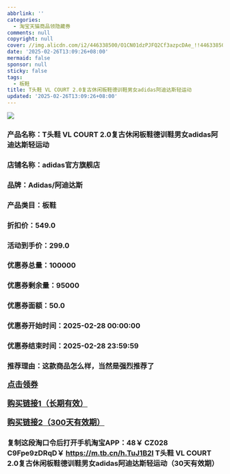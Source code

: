 ```yaml
---
abbrlink: ''
categories:
  - 淘宝天猫商品领隐藏券
comments: null
copyright: null
cover: //img.alicdn.com/i2/446338500/O1CN01dzPJFQ2Cf3azpcDAe_!!446338500.jpg
date: '2025-02-26T13:09:26+08:00'
mermaid: false
sponsor: null
sticky: false
tags:
  - 板鞋
title: T头鞋 VL COURT 2.0复古休闲板鞋德训鞋男女adidas阿迪达斯轻运动
updated: '2025-02-26T13:09:26+08:00'
--- 
```


![](//img.alicdn.com/i2/446338500/O1CN01dzPJFQ2Cf3azpcDAe_!!446338500.jpg)

### 产品名称：T头鞋 VL COURT 2.0复古休闲板鞋德训鞋男女adidas阿迪达斯轻运动
### 店铺名称：adidas官方旗舰店
### 品牌：Adidas/阿迪达斯
### 产品类目：板鞋
### 折扣价：549.0
### 活动到手价：299.0
### 优惠券总量：100000
### 优惠券剩余量：95000
### 优惠券面额：50.0
### 优惠券开始时间：2025-02-28 00:00:00	
### 优惠券结束时间：2025-02-28 23:59:59	
### 推荐理由：这款商品怎么样，当然是强烈推荐了

<p style="font-size: 18px; font-weight: bold;">
  <a href="https://uland.taobao.com/coupon/edetail?e=HtSl5MMJYgelhHvvyUNXZfh8CuWt5YH5OVuOuRD5gLJMmdsrkidbOWBzzpT26idJ%2FS0IkHii8k9PYDb201gq2nqgPWnDxFQaMhne72JUF9PO2K%2F0BXoTA%2B3FHRXe5AaoRSHvQe2jOLZ9pbNCYX0I%2BPP%2BWUTgK%2F%2B0I%2BtaUgbudUxA%2B536asYsLWVfKa%2BhVnNDxG1AiIWj5UvpexPCUg0as5jB6TX2HR3QQ5WKStDdyeTLAJho1Tgm24y1rRo98IyIzxHHRjXbSzC3GXpSbfs48gZ3umqdTYN7Pg7AiREhO3g3Rf1JjrI1CUaUytJFFXdh9pILCoZ%2B%2FH9%2BOHfs5nLQGA%3D%3D&traceId=0b515d4517407227641888116d126c&union_lens=lensId%3AOPT%401740722775%402133eaf5_0de5_1954b29a523_3c03%4001%40eyJmbG9vcklkIjo3MzM1NH0ie" target="_blank">点击领券</a>
</p>
<p style="font-size: 18px; font-weight: bold;">
  <a href="https://s.click.taobao.com/t?e=m%3D2%26s%3DwDqT8l5DYC1w4vFB6t2Z2ueEDrYVVa64K7Vc7tFgwiHjf2vlNIV67uW8xal2bDKcsUZsiWgXrvj3ID%2FV1RqsF4wnCJeELi4I%2FIEn%2BS1IjHAB0ghlTd7WlZVm%2FOAUUFw71qrpxiwMoCNxc1AtbZGVS1iNDz0cfpxD9ck5Ab0zL3GMHuv7RoNv0Q0jFsbsQ7KWwCkuKxgAYZHcFZHbhk0heS%2B8HYeT67d%2FMCdyP6ODgoz9iU7wnUyh9hd9oyeTBliOozvQCWI2PAlyfsBFZDqhxXSFvSTZM%2B%2F4A13NwUW6D5tIN%2FVBY1b%2BaPD3YaxwbkcSL33lFJev%2B6Q%3D" target="_blank">购买链接1（长期有效）</a>
</p>
<p style="font-size: 18px; font-weight: bold;">
  <a href="https://s.click.taobao.com/wLcIRYs" target="_blank">购买链接2（300天有效期）</a>
</p>

### 复制这段淘口令后打开手机淘宝APP：48￥ CZ028 C9Fpe9zDRqD￥ https://m.tb.cn/h.TuJ1B2I  T头鞋 VL COURT 2.0复古休闲板鞋德训鞋男女adidas阿迪达斯轻运动（30天有效期）
